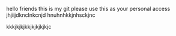 hello friends this is my git please use this as your personal access
jhjiijdknclnkcnjd
hnuhnhkkjnhsckjnc

kkkjkjkjkkjkjkjkjkjc
